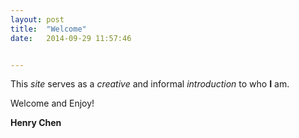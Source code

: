 ```yaml
---
layout: post
title:  "Welcome"
date:   2014-09-29 11:57:46


---
```


This <em>site</em> serves as a <em>creative</em> and informal <em>introduction</em> to who <strong>I</strong> am.

Welcome and Enjoy!

<strong>Henry Chen</strong>